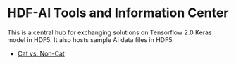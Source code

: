 # HDF-AI Tools and Information Center

This is a central hub for exchanging solutions on Tensorflow 2.0 Keras model in HDF5. It also hosts sample AI data files in HDF5.

* [Cat vs. Non-Cat](https://www.floydhub.com/deeplearningai/datasets/cat-vs-noncat/1/train_catvnoncat.h5)
